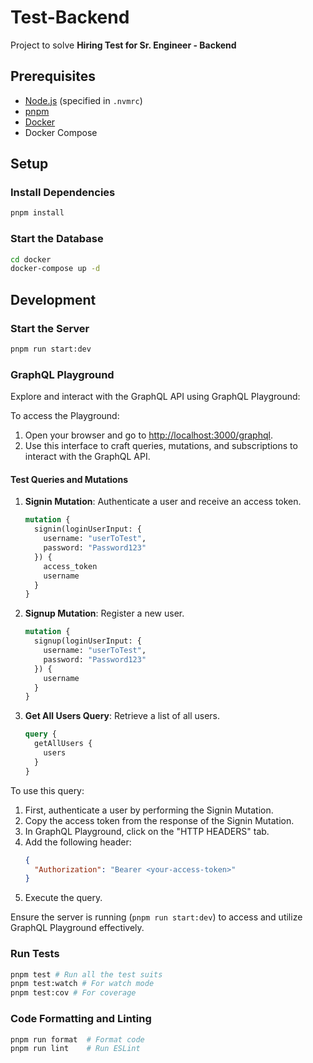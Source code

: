 # Test-Backend

Project to solve **Hiring Test for Sr. Engineer - Backend**

## Prerequisites

- [Node.js](https://nodejs.org/) (specified in `.nvmrc`)
- [pnpm](https://pnpm.io/)
- [Docker](https://www.docker.com/)
- Docker Compose

## Setup

### Install Dependencies

```bash
pnpm install
```

### Start the Database

```bash
cd docker
docker-compose up -d
```

## Development
### Start the Server

```bash
pnpm run start:dev
```
### GraphQL Playground

Explore and interact with the GraphQL API using GraphQL Playground:

To access the Playground:
1. Open your browser and go to [http://localhost:3000/graphql](http://localhost:3000/graphql).
2. Use this interface to craft queries, mutations, and subscriptions to interact with the GraphQL API.

#### Test Queries and Mutations

1. **Signin Mutation**: Authenticate a user and receive an access token.
    ```graphql
    mutation {
      signin(loginUserInput: {
        username: "userToTest",
        password: "Password123"
      }) {
        access_token
        username
      }
    }
    ```

2. **Signup Mutation**: Register a new user.
    ```graphql
    mutation {
      signup(loginUserInput: {
        username: "userToTest",
        password: "Password123"
      }) {
        username
      }
    }
    ```

3. **Get All Users Query**: Retrieve a list of all users.
    ```graphql
    query {
      getAllUsers {
        users
      }
    }
    ```

To use this query:
1. First, authenticate a user by performing the Signin Mutation.
2. Copy the access token from the response of the Signin Mutation.
3. In GraphQL Playground, click on the "HTTP HEADERS" tab.
4. Add the following header:
    ```json
    {
      "Authorization": "Bearer <your-access-token>"
    }
    ```
5. Execute the query.

Ensure the server is running (`pnpm run start:dev`) to access and utilize GraphQL Playground effectively.

### Run Tests

```bash
pnpm test # Run all the test suits
pnpm test:watch # For watch mode
pnpm test:cov # For coverage
```

### Code Formatting and Linting

```bash
pnpm run format  # Format code
pnpm run lint    # Run ESLint
```

